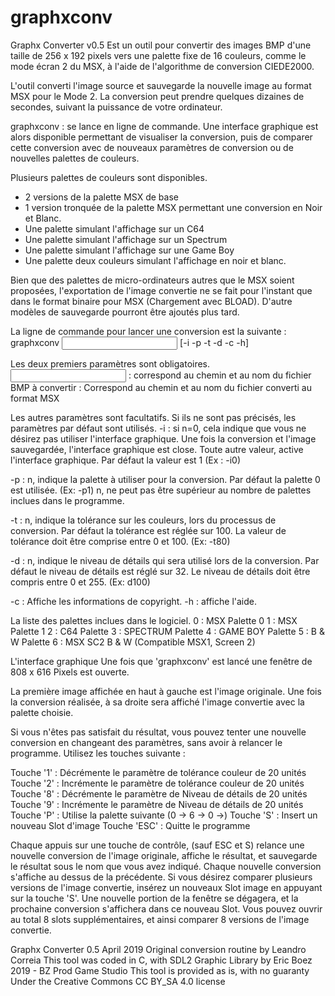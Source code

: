 # graphxconv

Graphx Converter v0.5
Est un outil pour convertir des images BMP d'une taille de 256 x 192 pixels vers une palette fixe de 16 couleurs, comme le mode écran 2 du MSX, à l'aide de  l'algorithme de conversion CIEDE2000.

L'outil converti l'image source et sauvegarde la nouvelle image au format MSX pour le Mode 2. La conversion peut prendre quelques dizaines de secondes, suivant la puissance de votre ordinateur.

graphxconv : se lance en ligne de commande. Une interface graphique est alors disponible permettant de visualiser la conversion, puis de comparer cette conversion avec de nouveaux paramètres de conversion ou de nouvelles palettes de couleurs.

Plusieurs palettes de couleurs sont disponibles.
- 2 versions de la palette MSX de base
- 1 version tronquée de la palette MSX permettant une conversion en Noir et Blanc.
- Une palette simulant l'affichage sur un C64
- Une palette simulant l'affichage sur un Spectrum
- Une palette simulant l'affichage sur une Game Boy
- Une palette deux couleurs simulant l'affichage en noir et blanc.

Bien que des palettes de micro-ordinateurs autres que le MSX soient proposées, l'exportation de l'image convertie ne se fait pour l'instant que dans le format binaire pour MSX (Chargement avec BLOAD). D'autre modèles de sauvegarde pourront être ajoutés plus tard.

 La ligne de commande pour lancer une conversion est la suivante :
graphxconv <Input file> <output file> [-i<n> -p<n> -t<n> -d<n> -c -h]

Les deux premiers paramètres sont obligatoires.
<Input file> : correspond au chemin et au nom du fichier BMP à convertir
<Output file> : Correspond au chemin et au nom du fichier converti au format MSX

Les autres paramètres sont facultatifs. Si ils ne sont pas précisés, les paramètres par défaut sont utilisés.
-i<n> : si n=0, cela indique que vous ne désirez pas utiliser l'interface graphique. Une fois la conversion et l'image sauvegardée, l'interface graphique est close. Toute autre valeur, active l'interface graphique. Par défaut la valeur est 1 (Ex : -i0)

-p<n> : n, indique la palette à utiliser pour la conversion. 
	Par défaut la palette 0 est utilisée. (Ex: -p1)
	n, ne peut pas être supérieur au nombre de palettes inclues dans le programme.

-t<n> : n, indique la tolérance sur les couleurs, lors du processus de conversion. 
	Par défaut la tolérance est réglée sur 100. 
	La valeur de tolérance doit être comprise entre 0 et 100. (Ex: -t80)

-d<n> : n, indique le niveau de détails qui sera utilisé lors de la conversion. 
	Par défaut le niveau de détails est réglé sur 32. 
	Le niveau de détails doit être compris entre 0 et 255. (Ex: d100)

-c : Affiche les informations de copyright.
-h : affiche l'aide.

La liste des palettes inclues dans le logiciel.
0 : MSX Palette 0
1 : MSX Palette 1
2 : C64 Palette
3 : SPECTRUM Palette
4 : GAME BOY Palette
5 : B & W Palette
6 : MSX SC2 B & W (Compatible MSX1, Screen 2)

L'interface graphique
Une fois que 'graphxconv' est lancé une fenêtre de 808 x 616 Pixels est ouverte.

La première image affichée en haut à gauche est l'image originale.
Une fois la conversion réalisée, à sa droite sera affiché l'image convertie avec la palette choisie.

Si vous n'êtes pas satisfait du résultat, vous pouvez tenter une nouvelle conversion en changeant des paramètres, sans avoir à relancer le programme.
Utilisez les touches suivante :

Touche '1' : Décrémente le paramètre de tolérance couleur de 20 unités
Touche '2' : Incrémente le paramètre de tolérance couleur de 20 unités 
Touche '8' : Décrémente le paramètre de Niveau de détails de 20 unités
Touche '9' : Incrémente le paramètre de Niveau de détails de 20 unités
Touche 'P' : Utilise la palette suivante (0 -> 6 -> 0 ->)
Touche 'S' : Insert un nouveau Slot d'image
Touche 'ESC' : Quitte le programme

Chaque appuis sur une touche de contrôle, (sauf ESC et S) relance une nouvelle conversion de l'image originale, affiche le résultat, et sauvegarde le résultat sous le nom que vous avez indiqué.
Chaque nouvelle conversion s'affiche au dessus de la précédente.
Si vous désirez comparer plusieurs versions de l'image convertie, insérez un nouveaux Slot image en appuyant sur la touche 'S'. Une nouvelle portion de la fenêtre se dégagera, et la prochaine conversion s'affichera dans ce nouveau Slot. Vous pouvez ouvrir au total 8 slots supplémentaires, et ainsi comparer 8 versions de l'image convertie.




Graphx Converter  0.5  April 2019 
Original conversion routine by Leandro Correia
 This tool was coded in C, with SDL2 Graphic Library
 by Eric Boez 2019 - BZ Prod Game Studio
This tool is provided as is, with no guaranty
 Under the Creative Commons CC BY_SA 4.0 license
